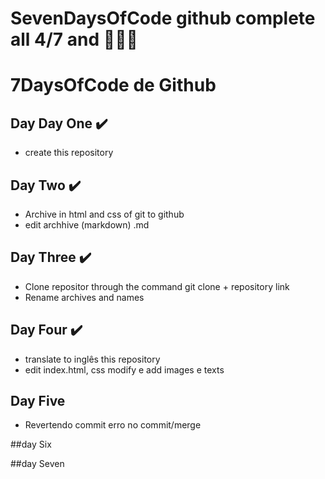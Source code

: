 # SevenDaysOfCode github complete all 4/7 and 🛫🛫🛫

# 7DaysOfCode de Github

## Day Day One ✔️

- create this repository

## Day Two ✔️
- Archive in html and css of git to github
- edit archhive (markdown) .md

## Day Three ✔️
- Clone repositor through the command git clone + repository link
- Rename archives and names

## Day Four ✔️

- translate to inglês this repository
- edit index.html, css modify e add images e texts


## Day Five

- Revertendo commit erro no commit/merge

##day Six

##day Seven

